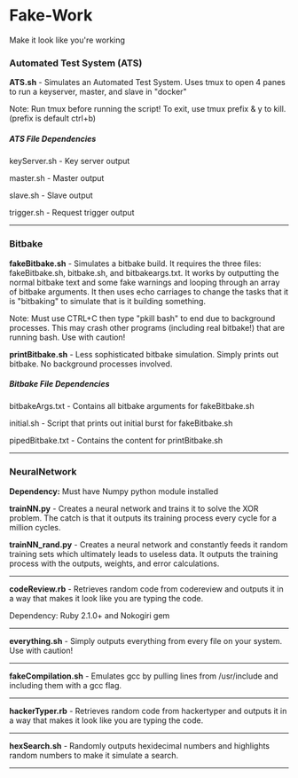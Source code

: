 # Fake-Work
Make it look like you're working

### Automated Test System (ATS)

<b>ATS.sh</b> - Simulates an Automated Test System. Uses tmux to open 4 panes to
run a keyserver, master, and slave in "docker"

Note: Run tmux before running the script! To exit, use tmux prefix & y to kill.
(prefix is default ctrl+b)

##### ATS File Dependencies

keyServer.sh - Key server output

master.sh - Master output

slave.sh - Slave output

trigger.sh - Request trigger output

--------------------------------------------------------------------------------

### Bitbake

<b>fakeBitbake.sh</b> - Simulates a bitbake build. It requires the three files:
fakeBitbake.sh, bitbake.sh, and bitbakeargs.txt. It works by outputting the
normal bitbake text and some fake warnings and looping through an array of
bitbake arguments. It then uses echo carriages to change the tasks that it is
"bitbaking" to simulate that is it building something.

Note: Must use CTRL+C then type "pkill bash" to end due to background processes.
This may crash other programs (including real bitbake!) that are running bash.
Use with caution!

<b>printBitbake.sh</b> - Less sophisticated bitbake simulation. Simply prints
out bitbake. No background processes involved.

##### Bitbake File Dependencies

bitbakeArgs.txt - Contains all bitbake arguments for fakeBitbake.sh

initial.sh - Script that prints out initial burst for fakeBitbake.sh

pipedBitbake.txt - Contains the content for printBitbake.sh

--------------------------------------------------------------------------------

### NeuralNetwork

<b>Dependency:</b> Must have Numpy python module installed

<b>trainNN.py</b> - Creates a neural network and trains it to solve the XOR
problem. The catch is that it outputs its training process every cycle for
a million cycles.

<b>trainNN_rand.py</b> - Creates a neural network and constantly feeds it
random training sets which ultimately leads to useless data. It outputs the
training process with the outputs, weights, and error calculations.

--------------------------------------------------------------------------------

<b>codeReview.rb</b> - Retrieves random code from codereview and outputs it in a
way that makes it look like you are typing the code.

Dependency: Ruby 2.1.0+ and Nokogiri gem

--------------------------------------------------------------------------------

<b>everything.sh</b> - Simply outputs everything from every file on your system.
Use with caution!

--------------------------------------------------------------------------------

<b>fakeCompilation.sh</b> - Emulates gcc by pulling lines from /usr/include and
including them with a gcc flag.

--------------------------------------------------------------------------------

<b>hackerTyper.rb</b> - Retrieves random code from hackertyper and outputs it in
a way that makes it look like you are typing the code.

--------------------------------------------------------------------------------

<b>hexSearch.sh</b> - Randomly outputs hexidecimal numbers and highlights
random numbers to make it simulate a search.

--------------------------------------------------------------------------------

